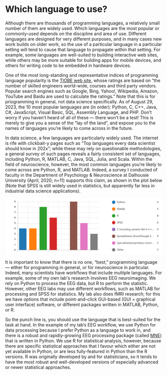 # Which language to use?

Although there are thousands of programming languages, a relatively small number of them are widely used. Which languages are the most popular or commonly-used depends on the discipline and area of use. Different languages are designed for very different purposes, and in many cases new work builds on older work, so the use of a particular language in a particular setting will tend to cause that language to propagate within that setting. For example, some languages are well-suited to building interactive web sites, while others may be more suitable for building apps for mobile devices, and others for writing code to be embedded in hardware devices.  

One of the most long-standing and representative indices of programming language popularity is the [TIOBE web site](https://www.tiobe.com/tiobe-index/), whose ratings are based on “the number of skilled engineers world-wide, courses and third party vendors. Popular search engines such as Google, Bing, Yahoo!, Wikipedia, Amazon, YouTube and Baidu are used to calculate the ratings.” Note that this is for priogramming in general, not data science specifically. As of August 29, 2023, the 10 most popular languages are (in order): Python, C, C++, Java, C#, JavaScript, Visual Basic, SQL, Assembly Language, and PHP. Don’t worry if you haven’t heard of all of these — there won’t be a test! This is merely to give you a sense of the “lay of the land”, and expose you to the names of languages you’re likely to come across in the future.

In data science, a few languages are particularly widely used. The internet is rife with clickbait-y pages such as “Top languages every data scientist should know in 202x”; while these may rely on questionable methodologies, a general survey of such pages reveals a fairly consistent set of languages, including Python, R, MATLAB, C, Java, SQL, Julia, and Scala. Within the field of neuroscience, however, the most common languages you’re likely to come across are Python, R, and MATLAB. Indeed, a  survey I conducted of faculty in the Department of Psychology & Neuroscience at Dalhousie University (April, 2020; n=11) supports this claim, as shown in the plot below (Note that SPSS is still widely used in statistics, but apparently far less in industrial data science applications).

![](images/Dal_PN_data_sci_survey.png)

It is important to know that there is no one, “best,” programming language — either for programming in general, or for neuroscience in particular. Indeed, many scientists have workflows that include multiple languages. For example, some of my own lab's research involves EEG neuroimaging. We rely on Python to process the EEG data, but R to perform the statistic. However, other EEG labs may use different workflows, such as MATLAB for processing and SPSS for statistics. My lab also does fMRI research; for this we have options that include point-and-click GUI-based (GUI = graphical user interface) software, or different packages written in MATLAB, Python, or R.

So the punch line is, you should use the language that is best-suited for the task at hand. In the example of my lab’s EEG workflow, we use Python for data processing because I prefer Python as a language to work in, and there is a robust and rapidly-growing EEG processing package (called [MNE](https://mne.tools)) that is written in Python. We use R for statistical analysis, however, because there are specific statistical approaches that I favour which either are not yet available in Python, or are less fully-featured in Python than the R versions. R was originally developed by and for statisticians, so it tends to have the most robust and well-developed versions of especially advanced or newer statistical approaches.
